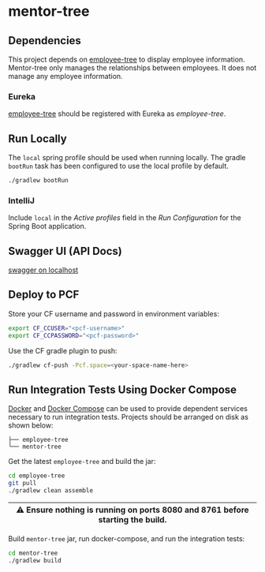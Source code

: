 # mentor-tree

## Dependencies
This project depends on [employee-tree](https://github.com/nppatel4/employee-tree) to display employee information. Mentor-tree only manages the relationships between employees. It does not manage any employee information.

### Eureka
[employee-tree](https://github.com/nppatel4/employee-tree) should be registered with Eureka as *employee-tree*.

## Run Locally
The `local` spring profile should be used when running locally. The gradle `bootRun` task has been configured to use the local profile by default.
```bash
./gradlew bootRun
```
### IntelliJ
Include `local` in the *Active profiles* field in the *Run Configuration* for the Spring Boot application.

## Swagger UI (API Docs)
[swagger on localhost](http://localhost:8081/swagger-ui.html)

## Deploy to PCF
Store your CF username and password in environment variables:
```bash
export CF_CCUSER="<pcf-username>"
export CF_CCPASSWORD="<pcf-password>"
```
Use the CF gradle plugin to push:
```bash
./gradlew cf-push -Pcf.space=<your-space-name-here>
```

## Run Integration Tests Using Docker Compose
[Docker](https://docs.docker.com/) and [Docker Compose](https://docs.docker.com/compose/) can be used to provide dependent services necessary to run integration tests. Projects should be arranged on disk as shown below:
```
├── employee-tree
└── mentor-tree
```
Get the latest `employee-tree` and build the jar:
```bash
cd employee-tree
git pull
./gradlew clean assemble
```

| :warning: Ensure nothing is running on ports 8080 and 8761 before starting the build. |
|----------------------------------------------------------------------------------------------|

Build `mentor-tree` jar, run docker-compose, and run the integration tests:
```bash
cd mentor-tree
./gradlew build
```
